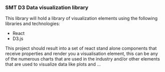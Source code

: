 ### SMT D3 Data visualization library

This library will hold a library of visualization elements using the following libraries and technologies: 
  * React
  * D3.js  

This project should result into a set of react stand alone components that receive properties and render you a visualisation element, this can be any of the numerous charts that are used in the industry and/or other elements that are used to visualize data like plots and ...

